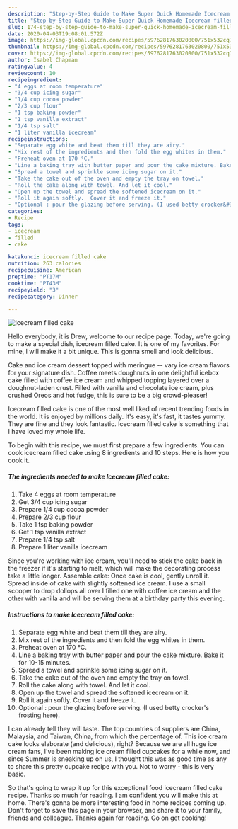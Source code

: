 ```yaml
---
description: "Step-by-Step Guide to Make Super Quick Homemade Icecream filled cake"
title: "Step-by-Step Guide to Make Super Quick Homemade Icecream filled cake"
slug: 174-step-by-step-guide-to-make-super-quick-homemade-icecream-filled-cake
date: 2020-04-03T19:08:01.572Z
image: https://img-global.cpcdn.com/recipes/5976281763020800/751x532cq70/icecream-filled-cake-recipe-main-photo.jpg
thumbnail: https://img-global.cpcdn.com/recipes/5976281763020800/751x532cq70/icecream-filled-cake-recipe-main-photo.jpg
cover: https://img-global.cpcdn.com/recipes/5976281763020800/751x532cq70/icecream-filled-cake-recipe-main-photo.jpg
author: Isabel Chapman
ratingvalue: 4
reviewcount: 10
recipeingredient:
- "4 eggs at room temperature"
- "3/4 cup icing sugar"
- "1/4 cup cocoa powder"
- "2/3 cup flour"
- "1 tsp baking powder"
- "1 tsp vanilla extract"
- "1/4 tsp salt"
- "1 liter vanilla icecream"
recipeinstructions:
- "Separate egg white and beat them till they are airy."
- "Mix rest of the ingredients and then fold the egg whites in them."
- "Preheat oven at 170 °C."
- "Line a baking tray with butter paper and pour the cake mixture. Bake it for 10-15 minutes."
- "Spread a towel and sprinkle some icing sugar on it."
- "Take the cake out of the oven and empty the tray on towel."
- "Roll the cake along with towel. And let it cool."
- "Open up the towel and spread the softened icecream on it."
- "Roll it again softly.  Cover it and freeze it."
- "Optional : pour the glazing before serving. (I used betty crocker&#39;s frosting here)."
categories:
- Recipe
tags:
- icecream
- filled
- cake

katakunci: icecream filled cake 
nutrition: 263 calories
recipecuisine: American
preptime: "PT17M"
cooktime: "PT43M"
recipeyield: "3"
recipecategory: Dinner

---
```



![Icecream filled cake](https://img-global.cpcdn.com/recipes/5976281763020800/751x532cq70/icecream-filled-cake-recipe-main-photo.jpg)

Hello everybody, it is Drew, welcome to our recipe page. Today, we're going to make a special dish, icecream filled cake. It is one of my favorites. For mine, I will make it a bit unique. This is gonna smell and look delicious.

Cake and ice cream dessert topped with meringue -- vary ice cream flavors for your signature dish. Coffee meets doughnuts in one delightful icebox cake filled with coffee ice cream and whipped topping layered over a doughnut-laden crust. Filled with vanilla and chocolate ice cream, plus crushed Oreos and hot fudge, this is sure to be a big crowd-pleaser!

Icecream filled cake is one of the most well liked of recent trending foods in the world. It is enjoyed by millions daily. It's easy, it's fast, it tastes yummy. They are fine and they look fantastic. Icecream filled cake is something that I have loved my whole life.


To begin with this recipe, we must first prepare a few ingredients. You can cook icecream filled cake using 8 ingredients and 10 steps. Here is how you cook it.

##### The ingredients needed to make Icecream filled cake:

1. Take 4 eggs at room temperature
1. Get 3/4 cup icing sugar
1. Prepare 1/4 cup cocoa powder
1. Prepare 2/3 cup flour
1. Take 1 tsp baking powder
1. Get 1 tsp vanilla extract
1. Prepare 1/4 tsp salt
1. Prepare 1 liter vanilla icecream


Since you&#39;re working with ice cream, you&#39;ll need to stick the cake back in the freezer if it&#39;s starting to melt, which will make the decorating process take a little longer. Assemble cake: Once cake is cool, gently unroll it. Spread inside of cake with slightly softened ice cream. I use a small scooper to drop dollops all over I filled one with coffee ice cream and the other with vanilla and will be serving them at a birthday party this evening. 

##### Instructions to make Icecream filled cake:

1. Separate egg white and beat them till they are airy.
1. Mix rest of the ingredients and then fold the egg whites in them.
1. Preheat oven at 170 °C.
1. Line a baking tray with butter paper and pour the cake mixture. Bake it for 10-15 minutes.
1. Spread a towel and sprinkle some icing sugar on it.
1. Take the cake out of the oven and empty the tray on towel.
1. Roll the cake along with towel. And let it cool.
1. Open up the towel and spread the softened icecream on it.
1. Roll it again softly.  Cover it and freeze it.
1. Optional : pour the glazing before serving. (I used betty crocker&#39;s frosting here).


I can already tell they will taste. The top countries of suppliers are China, Malaysia, and Taiwan, China, from which the percentage of. This ice cream cake looks elaborate (and delicious), right? Because we are all huge ice cream fans, I&#39;ve been making ice cream filled cupcakes for a while now, and since Summer is sneaking up on us, I thought this was as good time as any to share this pretty cupcake recipe with you. Not to worry - this is very basic. 

So that's going to wrap it up for this exceptional food icecream filled cake recipe. Thanks so much for reading. I am confident you will make this at home. There's gonna be more interesting food in home recipes coming up. Don't forget to save this page in your browser, and share it to your family, friends and colleague. Thanks again for reading. Go on get cooking!
